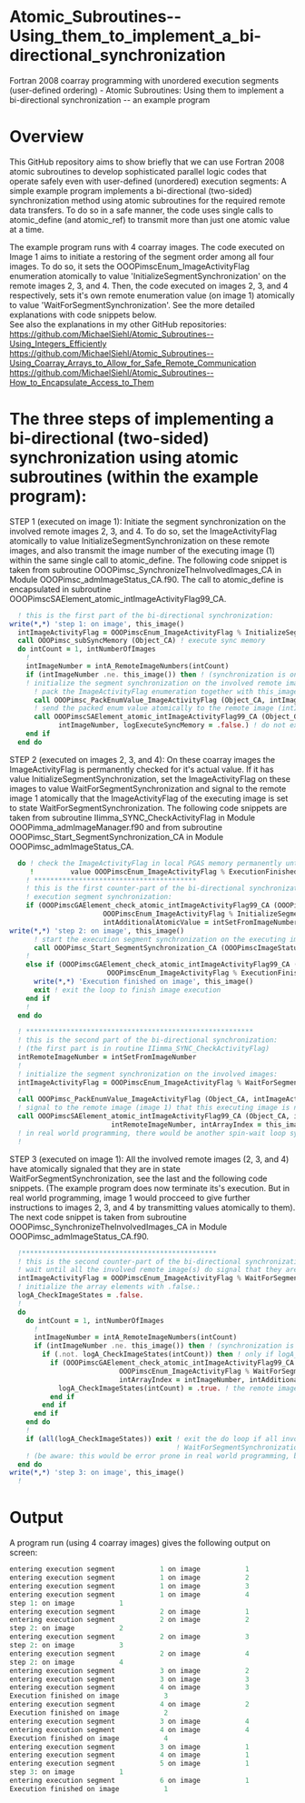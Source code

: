 # Atomic_Subroutines--Using_them_to_implement_a_bi-directional_synchronization
Fortran 2008 coarray programming with unordered execution segments (user-defined ordering) - Atomic Subroutines: Using them to implement a bi-directional synchronization -- an example program

# Overview
This GitHub repository aims to show briefly that we can use Fortran 2008 atomic subroutines to develop sophisticated parallel logic codes that operate safely even with user-defined (unordered) execution segments: A simple example program implements a bi-directional (two-sided) synchronization method using atomic subroutines for the required remote data transfers. To do so in a safe manner, the code uses single calls to atomic_define (and atomic_ref) to transmit more than just one atomic value at a time.

The example program runs with 4 coarray images. The code executed on Image 1 aims to initiate a restoring of the segment order among all four images. To do so, it sets the OOOPimscEnum_ImageActivityFlag enumeration atomically to value 'InitializeSegmentSynchronization' on the remote images 2, 3, and 4. Then, the code executed on images 2, 3, and 4 respectively, sets it's own remote enumeration value (on image 1) atomically to value 'WaitForSegmentSynchronization'. See the more detailed explanations with code snippets below.<br />
See also the explanations in my other GitHub repositories:<br />
https://github.com/MichaelSiehl/Atomic_Subroutines--Using_Integers_Efficiently<br />
https://github.com/MichaelSiehl/Atomic_Subroutines--Using_Coarray_Arrays_to_Allow_for_Safe_Remote_Communication<br />
https://github.com/MichaelSiehl/Atomic_Subroutines--How_to_Encapsulate_Access_to_Them<br />

# The three steps of implementing a bi-directional (two-sided) synchronization using atomic subroutines (within the example program):

STEP 1 (executed on image 1): 
Initiate the segment synchronization on the involved remote images 2, 3, and 4. To do so, set the ImageActivityFlag atomically to value InitializeSegmentSynchronization on these remote images, and also transmit the image number of the executing image (1) within the same single call to atomic_define. The following code snippet is taken from subroutine OOOPimsc_SynchronizeTheInvolvedImages_CA in Module OOOPimsc_admImageStatus_CA.f90. The call to atomic_define is encapsulated in subroutine OOOPimscSAElement_atomic_intImageActivityFlag99_CA.
```fortran
  ! this is the first part of the bi-directional synchronization:
write(*,*) 'step 1: on image', this_image()
  intImageActivityFlag = OOOPimscEnum_ImageActivityFlag % InitializeSegmentSynchronization
  call OOOPimsc_subSyncMemory (Object_CA) ! execute sync memory
  do intCount = 1, intNumberOfImages
    !
    intImageNumber = intA_RemoteImageNumbers(intCount)
    if (intImageNumber .ne. this_image()) then ! (synchronization is only required between distinct images)
    ! initialize the segment synchronization on the involved remote images:
      ! pack the ImageActivityFlag enumeration together with this_image():
      call OOOPimsc_PackEnumValue_ImageActivityFlag (Object_CA, intImageActivityFlag, this_image(), intPackedEnumValue)
      ! send the packed enum value atomically to the remote image (intImageNumber):
      call OOOPimscSAElement_atomic_intImageActivityFlag99_CA (Object_CA, intPackedEnumValue, &
            intImageNumber, logExecuteSyncMemory = .false.) ! do not execute SYNC MEMORY
    end if
  end do
```

STEP 2 (executed on images 2, 3, and 4):
On these coarray images the ImageActivityFlag is permanently checked for it's actual value. If it has value InitializeSegmentSynchronization, set the ImageActivityFlag on these images to value WaitForSegmentSynchronization and signal to the remote image 1 atomically that the ImageActivityFlag of the executing image is set to state WaitForSegmentSynchronization. The following code snippets are taken from subroutine IIimma_SYNC_CheckActivityFlag in Module OOOPimma_admImageManager.f90 and from subroutine OOOPimsc_Start_SegmentSynchronization_CA in Module OOOPimsc_admImageStatus_CA. 
```fortran
  do ! check the ImageActivityFlag in local PGAS memory permanently until it has
     !         value OOOPimscEnum_ImageActivityFlag % ExecutionFinished
    ! ****************************************
    ! this is the first counter-part of the bi-directional synchronization:
    ! execution segment synchronization:
    if (OOOPimscGAElement_check_atomic_intImageActivityFlag99_CA (OOOPimscImageStatus_CA_1, &
                       OOOPimscEnum_ImageActivityFlag % InitializeSegmentSynchronization, &
                       intAdditionalAtomicValue = intSetFromImageNumber)) then
write(*,*) 'step 2: on image', this_image()
      ! start the execution segment synchronization on the executing image:
      call OOOPimsc_Start_SegmentSynchronization_CA (OOOPimscImageStatus_CA_1, intSetFromImageNumber)
    !
    else if (OOOPimscGAElement_check_atomic_intImageActivityFlag99_CA (OOOPimscImageStatus_CA_1, &
                        OOOPimscEnum_ImageActivityFlag % ExecutionFinished)) then
      write(*,*) 'Execution finished on image', this_image()
      exit ! exit the loop to finish image execution
    end if
    !
  end do
```
```fortran
  ! ********************************************************
  ! this is the second part of the bi-directional synchronization:
  ! (the first part is in routine IIimma_SYNC_CheckActivityFlag)
  intRemoteImageNumber = intSetFromImageNumber
  !
  ! initialize the segment synchronization on the involved images:
  intImageActivityFlag = OOOPimscEnum_ImageActivityFlag % WaitForSegmentSynchronization
  !
  call OOOPimsc_PackEnumValue_ImageActivityFlag (Object_CA, intImageActivityFlag, this_image(), intPackedEnumValue)
  ! signal to the remote image (image 1) that this executing image is now in state 'WaitForSegmentSychronization':
  call OOOPimscSAElement_atomic_intImageActivityFlag99_CA (Object_CA, intPackedEnumValue, &
                         intRemoteImageNumber, intArrayIndex = this_image(), logExecuteSyncMemory = .true.)
  ! in real world programming, there would be another spin-wait loop synchronization here
  !
```

STEP 3 (executed on image 1):
All the involved remote images (2, 3, and 4) have atomically signaled that they are in state WaitForSegmentSynchronization, see the last and the following code snippets. (The example program does now terminate its's execution. But in real world programming, image 1 would procceed to give further instructions to images 2, 3, and 4 by transmitting values atomically to them). The next code snippet is taken from subroutine OOOPimsc_SynchronizeTheInvolvedImages_CA in Module OOOPimsc_admImageStatus_CA.f90.
```fortran
  !************************************************
  ! this is the second counter-part of the bi-directional synchronization:
  ! wait until all the involved remote image(s) do signal that they are in state WaitForSegmentSynchronization:
  intImageActivityFlag = OOOPimscEnum_ImageActivityFlag % WaitForSegmentSynchronization
  ! initialize the array elements with .false.:
  logA_CheckImageStates = .false.
  !
  do
    do intCount = 1, intNumberOfImages
      !
      intImageNumber = intA_RemoteImageNumbers(intCount)
      if (intImageNumber .ne. this_image()) then ! (synchronization is only required between distinct images)
        if (.not. logA_CheckImageStates(intCount)) then ! only if logA_CheckImageStates for the remote image is still false:
          if (OOOPimscGAElement_check_atomic_intImageActivityFlag99_CA (OOOPimscImageStatus_CA_1, &
                           OOOPimscEnum_ImageActivityFlag % WaitForSegmentSynchronization, &
                           intArrayIndex = intImageNumber, intAdditionalAtomicValue = intSetFromImageNumber)) then
            logA_CheckImageStates(intCount) = .true. ! the remote image is in state WaitForSegmentSynchronization
          end if
        end if
      end if
    end do
    !
    if (all(logA_CheckImageStates)) exit ! exit the do loop if all involved remote images are in state
                                         ! WaitForSegmentSynchronization 
    ! (be aware: this would be error prone in real world programming, but it is safe for this example program)
  end do
write(*,*) 'step 3: on image', this_image()
  !
```

# Output
A program run (using 4 coarray images) gives the following output on screen:
```fortran
entering execution segment           1 on image           1
entering execution segment           1 on image           2
entering execution segment           1 on image           3
entering execution segment           1 on image           4
step 1: on image           1
entering execution segment           2 on image           1
entering execution segment           2 on image           2
step 2: on image           2
entering execution segment           2 on image           3
step 2: on image           3
entering execution segment           2 on image           4
step 2: on image           4
entering execution segment           3 on image           2
entering execution segment           3 on image           3
entering execution segment           4 on image           3
Execution finished on image           3
entering execution segment           4 on image           2
Execution finished on image           2
entering execution segment           3 on image           4
entering execution segment           4 on image           4
Execution finished on image           4
entering execution segment           3 on image           1
entering execution segment           4 on image           1
entering execution segment           5 on image           1
step 3: on image           1
entering execution segment           6 on image           1
Execution finished on image           1
```
